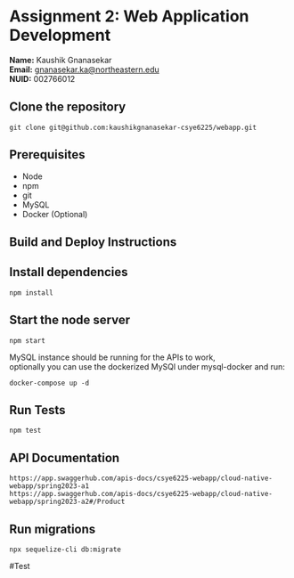 # Assignment 2: Web Application Development

**Name:** Kaushik Gnanasekar \
**Email:** gnanasekar.ka@northeastern.edu \
**NUID:** 002766012

## Clone the repository
```
git clone git@github.com:kaushikgnanasekar-csye6225/webapp.git
```

## Prerequisites
- Node
- npm
- git
- MySQL
- Docker (Optional)

## Build and Deploy Instructions

## Install dependencies
```
npm install
```
## Start the node server
```
npm start
```

MySQL instance should be running for the APIs to work, \
optionally you can use the dockerized MySQl under mysql-docker and run:
```
docker-compose up -d
```

## Run Tests
```
npm test
```

## API Documentation
```
https://app.swaggerhub.com/apis-docs/csye6225-webapp/cloud-native-webapp/spring2023-a1
https://app.swaggerhub.com/apis-docs/csye6225-webapp/cloud-native-webapp/spring2023-a2#/Product
```

## Run migrations
```
npx sequelize-cli db:migrate
```

#Test





  

